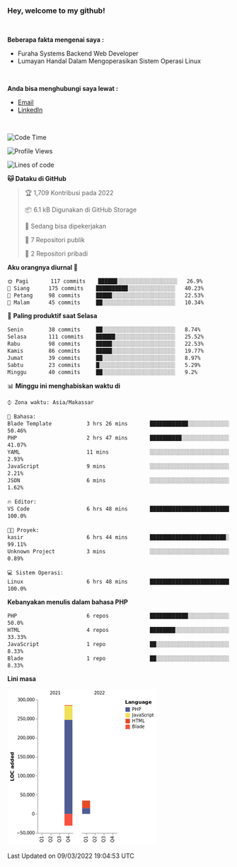 <h3>Hey, welcome to my github!</h3>

<br>

<p><strong>Beberapa fakta mengenai saya :</strong></p>

<ul>
  <li>Furaha Systems Backend Web Developer</li>
  <li>Lumayan Handal Dalam Mengoperasikan Sistem Operasi Linux</li>
</ul>

<br>

<p><strong>Anda bisa menghubungi saya lewat :</strong></p>

<ul>
  <li><a href="mailto:renaldiapriyanto419@gmail.com">Email</a></li>
  <li><a href="https://www.linkedin.com/in/renaldi-kadang-314314206/">LinkedIn</a></li>
</ul>

<br>

<!--START_SECTION:waka-->
![Code Time](http://img.shields.io/badge/Code%20Time-34%20hrs%2044%20mins-blue)

![Profile Views](http://img.shields.io/badge/Profil%20dilihat-13-blue)

![Lines of code](https://img.shields.io/badge/Sejak%20Hello%20World%20aku%20telah%20menulis-291%20Thousand%20baris%20kode-blue)

**🐱 Dataku di GitHub** 

> 🏆 1,709 Kontribusi pada 2022
 > 
> 📦 6.1 kB Digunakan di GitHub Storage 
 > 
> 💼 Sedang bisa dipekerjakan
 > 
> 📜 7 Repositori publik 
 > 
> 🔑 2 Repositori pribadi  
 > 
**Aku orangnya diurnal 🐤** 

```text
🌞 Pagi       117 commits    ██████░░░░░░░░░░░░░░░░░░░   26.9% 
🌆 Siang      175 commits    ██████████░░░░░░░░░░░░░░░   40.23% 
🌃 Petang     98 commits     █████░░░░░░░░░░░░░░░░░░░░   22.53% 
🌙 Malam      45 commits     ██░░░░░░░░░░░░░░░░░░░░░░░   10.34%

```
📅 **Paling produktif saat Selasa** 

```text
Senin        38 commits     ██░░░░░░░░░░░░░░░░░░░░░░░   8.74% 
Selasa       111 commits    ██████░░░░░░░░░░░░░░░░░░░   25.52% 
Rabu         98 commits     █████░░░░░░░░░░░░░░░░░░░░   22.53% 
Kamis        86 commits     █████░░░░░░░░░░░░░░░░░░░░   19.77% 
Jumat        39 commits     ██░░░░░░░░░░░░░░░░░░░░░░░   8.97% 
Sabtu        23 commits     █░░░░░░░░░░░░░░░░░░░░░░░░   5.29% 
Minggu       40 commits     ██░░░░░░░░░░░░░░░░░░░░░░░   9.2%

```


📊 **Minggu ini menghabiskan waktu di** 

```text
⌚︎ Zona waktu: Asia/Makassar

💬 Bahasa: 
Blade Template           3 hrs 26 mins       ████████████░░░░░░░░░░░░░   50.46% 
PHP                      2 hrs 47 mins       ██████████░░░░░░░░░░░░░░░   41.07% 
YAML                     11 mins             ░░░░░░░░░░░░░░░░░░░░░░░░░   2.93% 
JavaScript               9 mins              ░░░░░░░░░░░░░░░░░░░░░░░░░   2.21% 
JSON                     6 mins              ░░░░░░░░░░░░░░░░░░░░░░░░░   1.62%

🔥 Editor: 
VS Code                  6 hrs 48 mins       █████████████████████████   100.0%

🐱‍💻 Proyek: 
kasir                    6 hrs 44 mins       ████████████████████████░   99.11% 
Unknown Project          3 mins              ░░░░░░░░░░░░░░░░░░░░░░░░░   0.89%

💻 Sistem Operasi: 
Linux                    6 hrs 48 mins       █████████████████████████   100.0%

```

**Kebanyakan menulis dalam bahasa PHP** 

```text
PHP                      6 repos             ████████████░░░░░░░░░░░░░   50.0% 
HTML                     4 repos             ████████░░░░░░░░░░░░░░░░░   33.33% 
JavaScript               1 repo              ██░░░░░░░░░░░░░░░░░░░░░░░   8.33% 
Blade                    1 repo              ██░░░░░░░░░░░░░░░░░░░░░░░   8.33%

```


**Lini masa**

![Chart not found](https://raw.githubusercontent.com/Sylent-Sys/Sylent-Sys/main/charts/bar_graph.png) 


 Last Updated on 09/03/2022 19:04:53 UTC
<!--END_SECTION:waka-->

